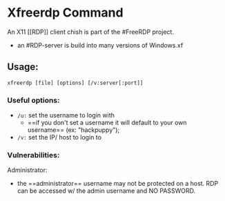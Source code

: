 
# Xfreerdp Command
An X11 [[RDP]] client chish is part of the #FreeRDP project.
- an #RDP-server is build into many versions of Windows.xf

## Usage:
```
xfreerdp [file] [options] [/v:server[:port]]
```


### Useful options:
- `/u:` set the username to login with
	- ==if you don't set a username it will default to your own username== (ex: "hackpuppy");
- `/v:` set the IP/ host to login to

### Vulnerabilities:
Administrator:
- the ==administrator== username may not be protected on a host. RDP can be accessed w/ the admin username and NO PASSWORD.